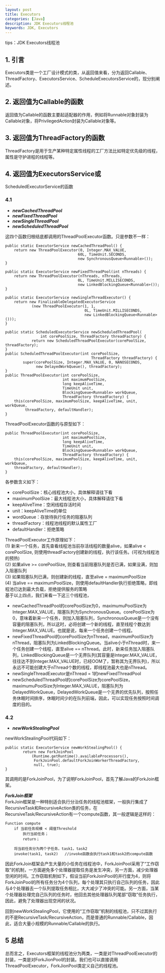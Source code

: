 ```yaml
---
layout: post
title: Executors
categories: [Java]
description: JDK Executors线程池
keywords: JDK, Executors
---
```


tips：JDK Executors线程池

## 1. 引言
Executors类是一个工厂设计模式的类，从返回值来看，分为返回Callable、ThreadFactory、ExecutorsService、ScheduleExecutorsService的，现分别阐述。

## 2. 返回值为Callable的函数
返回值为Callable的函数主要起适配器的作用，例如将Runnable对象封装为Callable对象，将PrivilegedAction封装为Callable对象等。

## 3. 返回值为ThreadFactory的函数
ThreadFactory是用于生产某种特定属性线程的工厂方法比如特定优先级的线程，属性是守护进程的线程等。

## 4. 返回值为ExecutorsService或
ScheduledExecutorService的函数

### 4.1 

* ***newCachedThreadPool***</br>
* ***newFixedThreadPool***</br>
* ***newSingleThreadPool***</br>
* ***newScheduledThreadPool***</br>

这四个函数归根结底都调用的ThreadPoolExecutor函数。只是参数不一样：


	public static ExecutorService newCachedThreadPool() {
		return new ThreadPoolExecutor(0, Integer.MAX_VALUE,
		  						     60L, TimeUnit.SECONDS,
		  							 new SynchronousQueue<Runnable>());
	}

	public static ExecutorService newFixedThreadPool(int nThreads) {
    	return new ThreadPoolExecutor(nThreads, nThreads,
                                 	 0L, TimeUnit.MILLISECONDS,
                                 	 new LinkedBlockingQueue<Runnable>());
	}

	public static ExecutorService newSingleThreadExecutor() {
	    return new FinalizableDelegatedExecutorService
	            (new ThreadPoolExecutor(1, 1,
	                                    0L, TimeUnit.MILLISECONDS,
	                                    new LinkedBlockingQueue<Runnable>()));
	}

	public static ScheduledExecutorService newScheduledThreadPool(
		            int corePoolSize, ThreadFactory threadFactory) {
		        return new ScheduledThreadPoolExecutor(corePoolSize, threadFactory);
	}
	public ScheduledThreadPoolExecutor(int corePoolSize,
	                                       ThreadFactory threadFactory) {
	        super(corePoolSize, Integer.MAX_VALUE, 0, NANOSECONDS,
	              new DelayedWorkQueue(), threadFactory);
	}
	public ThreadPoolExecutor(int corePoolSize,
                              int maximumPoolSize,
                              long keepAliveTime,
                              TimeUnit unit,
                              BlockingQueue<Runnable> workQueue,
                              ThreadFactory threadFactory) {
        this(corePoolSize, maximumPoolSize, keepAliveTime, unit, workQueue,
             threadFactory, defaultHandler);
    }
ThreadPoolExecutor函数的与原型如下：</br>

	public ThreadPoolExecutor(int corePoolSize,
							  int maximumPoolSize,
							  long keepAliveTime,
							  TimeUnit unit,
							  BlockingQueue<Runnable> workQueue,
							  ThreadFactory threadFactory) {
		this(corePoolSize, maximumPoolSize, keepAliveTime, unit, workQueue,
		threadFactory, defaultHandler);
	}

各参数含义如下：</br>

* corePoolSize：核心线程池大小，具体解释请往下看</br>
* maximumPoolSize：最大线程池大小，具体解释请往下看</br>
* keepAliveTime：空闲线程存活时间</br>
* unit：keepAliveTime的单位</br>
* wordQueue：存放待执行任务的阻塞队列</br>
* threadFactory：线程池线程的默认属性工厂</br>
* defaultHandler：拒绝策略

ThreadPoolExecutor工作原理如下：</br>
(1) 新来一个任务，首先查看线程池当前存活线程的数量alive，如果alive < corePoolSize, 则使用threadFactory创建新的线程，执行该任务。(可视为线程池的预热)</br>
(2) 如果alive >= corePoolSize, 则查看当前阻塞队列是否已满，如果没满，则加入阻塞队列</br>
(3) 如果阻塞队列已满，则创建新的线程，直至alive = maximumPoolSize</br>
(4) 当alive == maximumPoolSize，则使用defaultHandler执行拒绝策略，即线程池已达到最大负载，拒绝提供服务的策略</br>
基于以上四点，我们来看一下这三个线程池，</br>

* newCachedThreadPool的corePoolSize为0，maximumuPoolSize为Integer.MAX\_VALUE，阻塞队列为SynchronousQueue。corePoolSize为0，意味着新来一个任务，则加入阻塞队列，SynchronousQueue是一个没有容量的阻塞队列，所以这时，必将创建一个新的线程，直至线程个数达到Integer.MAX_VALUE。也就是说，每来一个任务创建一个线程。
* newFixedThreadPool的corePoolSize为nThread，maximumPoolSize为nThread，阻塞队列为LinkedBlockingQueue。当alive小于nThread时，来一个任务创建一个线程，直至alive == nThread。此时，新来任务加入阻塞队列，LinkedBlockingQueue是一个无界队列(其容量是Integer.MAX\_VALUE，往往达不到Integer.MAX\_VALUE时，已经OOM了，暂称其为无界队列)，所以永远不可能创建大于nThread个数的线程，即线程池最大也是nThread。
* newSingleThreadExecutor是nThread = 1的newFixedThreadPool
* newScheduledThreadPool的corePoolSize为corePoolSize，maximumuPoolSize为Integer.MAX\_VALUE，阻塞队列为DelayedWorkQueue，DelayedWorkQueue是一个无界的优先队列，按照任务休眠时间排序，休眠时间少的在队列前端，因此，可以实现任务按照时间调度的目的。

### 4.2

* ***newWorkStealingPool***</br>

newWorkStealingPool代码如下：

	public static ExecutorService newWorkStealingPool() {
	        return new ForkJoinPool
	            (Runtime.getRuntime().availableProcessors(),
	             ForkJoinPool.defaultForkJoinWorkerThreadFactory,
	             null, true);
	}
其调用的是ForkJoinPool，为了说明ForkJoinPool，首先了解Java的ForkJoin框架。

***ForkJoin框架***</br>
ForkJoin框架是一种特别适合执行分治任务的线程池框架，一般执行集成了RecursiveTask和RecursiveAction类的任务，在RecursiveTask/RecursiveAction有一个compute函数，其一般逻辑是这样的：</br>
	
	Function compute
		if 当前任务规模 < 阈值Threshold
			执行当前任务；
			return；
	 		
		将当前任务分为两个子任务，task1，task2
	    invoke(task1, task2)   //invoke函数会执行task1和task2的compute函数
因此ForkJoin框架会产生大量的小任务在线程池中，ForkJoinPool采用了“工作窃取”的机制，一方面避免多个处理器提取任务是发生冲突，另一方面，减少处理器空闲的时间。工作窃取机制如下，假设当前ForkJoinPool的并行度为4，则将ForkJoinPool的所有任务分为4个队列，每个处理其只执行自己队列的任务，因此与4个处理器去一个队列提取任务相比，大大减少了冲突的可能。另一方面，当某个处理器处理完自己队列的任务时，他回去其他处理器队列尾部“窃取”任务执行，因此，避免了处理器出现空闲的状况。</br>

回到newWorkStealingPool，它使用的“工作窃取”机制的线程池，只不过其执行的不是RecursiveTask/RecursiveAction，而是普通的Runnable/Callable，因此，适合大量小规模的Runnable/Callable的执行。

## 5 总结
总而言之，Executors框架的线程池分为两类，一类是对ThreadPoolExecutor的封装，一类是对ForkJionPool的封装。我们也可以直接调用ThreadPoolExecutor，ForkJionPool类定义自己的线程池。

	
	







